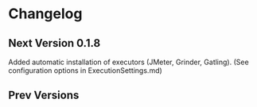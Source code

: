 # Changelog

## Next Version 0.1.8
Added automatic installation of executors (JMeter, Grinder, Gatling).
  (See configuration options in ExecutionSettings.md)

## Prev Versions